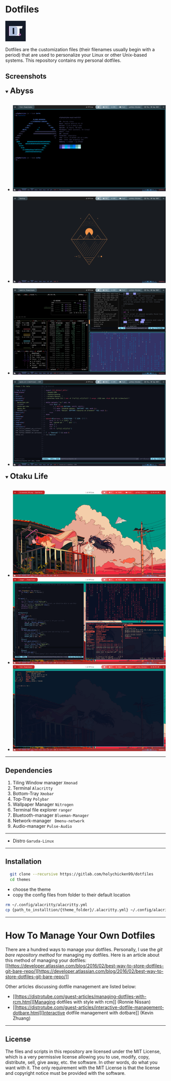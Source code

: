 # Dotfiles 
![Logo](./youtube-avatar.jpg)


Dotfiles are the customization files (their filenames usually begin with a period) that are used to personalize your Linux or other Unix-based systems. This repository contains my personal dotfiles. 





## Screenshots
<details open>
<summary> <strong><font size="+2"> Abyss </font></strong/></summary>
<br>


- ![App Screenshot](./themes/abyss/1.png)

- ![App Screenshot](./themes/abyss/2.png)
- ![App Screenshot](./themes/abyss/3.png)
- ![App Screenshot](./themes/abyss/4.png)
</details>




<details open>
<summary> <strong><font size="+2"> Otaku Life </font></strong/></summary>
<br>





- ![App Screenshot](/themes/otaku_life/1.png)
- ![App Screenshot](/themes/otaku_life/2.png)
- ![App Screenshot](/themes/otaku_life/3.png)

</details>

 ------

 ## Dependencies 
1.  Tiling Window manager `Xmonad` 
2. Terminal `Alacritty`
3. Bottom-Tray `Xmobar` 
4. Top-Tray `Polybar`
5. Wallpaper Manager `Nitrogen`
6. Terminal file explorer `ranger`
7. Bluetooth-manager `Blueman-Manager`
8. Network-manager ` Dmenu-network`
9. Audio-manager `Pulse-Audio`
---
* Distro    `Garuda-Linux`

---
## Installation


```bash
  git clone --recursive https://gitlab.com/holychicken99/dotfiles
  cd themes 
```
- choose the theme 
- copy the config files from folder to  their default location

``` bash 
rm ~/.config/alacritty/alacritty.yml
cp {path_to_installtion/{theme_folder}/.alacritty.yml} ~/.config/alacritty/

```
----
 # How To Manage Your Own Dotfiles
There are a hundred ways to manage your dotfiles. Personally, I use the *git bare repository method* for managing my dotfiles. Here is an article about this method of managing your dotfiles: [[https://developer.atlassian.com/blog/2016/02/best-way-to-store-dotfiles-git-bare-repo/][https://developer.atlassian.com/blog/2016/02/best-way-to-store-dotfiles-git-bare-repo/]]

Other articles discussing dotfile management are listed below:
- [[https://distrotube.com/guest-articles/managing-dotfiles-with-rcm.html][Managing dotfiles with style with rcm]] (Ronnie Nissan)
- [[https://distrotube.com/guest-articles/interactive-dotfile-management-dotbare.html][Interactive dotfile management with dotbare]] (Kevin Zhuang)

----


    


## License

The files and scripts in this repository are licensed under the MIT License, which is a very permissive license allowing you to use, modify, copy, distribute, sell, give away, etc. the software. In other words, do what you want with it. The only requirement with the MIT License is that the license and copyright notice must be provided with the software.